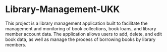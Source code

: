 # Library-Management-UKK
This project is a library management application built to facilitate the management and monitoring of book collections, book loans, and library member account data. The application allows users to add, delete, and edit book data, as well as manage the process of borrowing books by library members.

